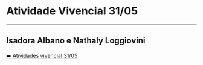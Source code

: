 # Atividade Vivencial 31/05
---
Isadora Albano e Nathaly Loggiovini
---
[➡️ Atividades vivencial 31/05](../src/AtividadesVivenciais/AtividadeVivencial3105.cpp)
